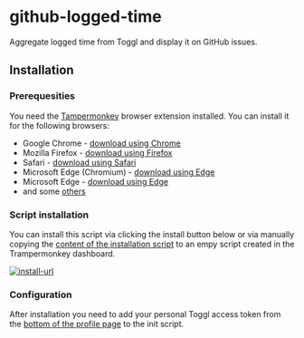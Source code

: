 # github-logged-time

Aggregate logged time from Toggl and display it on GitHub issues.

## Installation

### Prerequesities

You need the [Tampermonkey][tampermonkey] browser extension installed. You can install it for the following browsers:

- Google Chrome - [download using Chrome](https://chrome.google.com/webstore/detail/tampermonkey/dhdgffkkebhmkfjojejmpbldmpobfkfo)
- Mozilla Firefox - [download using Firefox](https://addons.mozilla.org/en-US/firefox/addon/tampermonkey/)
- Safari - [download using Safari](https://safari-extensions.apple.com/details/?id=net.tampermonkey.safari-G3XV72R5TC)
- Microsoft Edge (Chromium) - [download using Edge](https://chrome.google.com/webstore/detail/tampermonkey/dhdgffkkebhmkfjojejmpbldmpobfkfo)
- Microsoft Edge - [download using Edge](https://www.microsoft.com/store/apps/9NBLGGH5162S)
- and some [others][tampermonkey]

### Script installation

You can install this script via clicking the install button below or via manually copying the [content of the installation script][install-url] to an empy script
created in the Trampermonkey dashboard.

[![install-url][badge-svg]][install-url]

### Configuration

After installation you need to add your personal Toggl access token from the [bottom of the profile page][toggl-profile-page] to the init script.

[tampermonkey]: https://www.tampermonkey.net/
[install-url]: https://cdn.jsdelivr.net/gh/spreadmonitor-playground/github-logged-time/src/install.user.js
[badge-svg]: https://badgen.net/badge/tampermonkey/install
[toggl-profile-page]: https://toggl.com/app/profile
